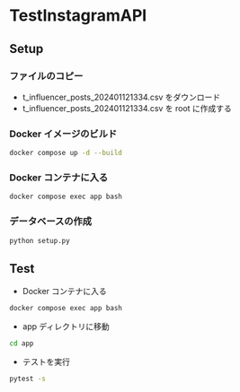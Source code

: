 # TestInstagramAPI

## Setup

### ファイルのコピー

- t_influencer_posts_202401121334.csv をダウンロード
- t_influencer_posts_202401121334.csv を root に作成する

### Docker イメージのビルド

```bash
docker compose up -d --build
```

### Docker コンテナに入る

```bash
docker compose exec app bash
```

### データベースの作成

```bash
python setup.py
```

## Test

- Docker コンテナに入る

```bash
docker compose exec app bash
```

- app ディレクトリに移動

```bash
cd app
```

- テストを実行

```bash
pytest -s
```
